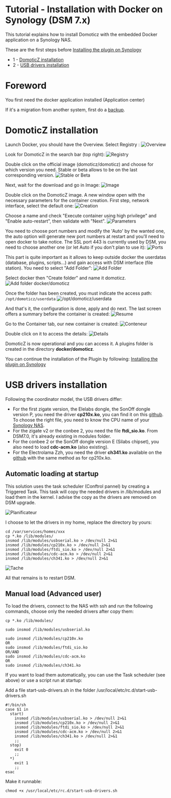 # Tutorial - Installation with Docker on Synology (DSM 7.x)

This tutorial explains how to install Domoticz with the embedded Docker application on a Synology NAS.

These are the first steps before [Installing the plugin on Synology](Plugin_Installation.md#3---installation-running-on-synology-nas)
* 1 - [DomoticZ installation](#DomoticZ-installation)
* 2 - [USB drivers installation](#USB-drivers-installation)

# Foreword
You first need the docker application installed (Application center)

If it's a migration from another system, first do a [backup](Plugin_Backup.md).


# DomoticZ installation

Launch Docker, you should have the Overview.
Select Registry :
![Overview](Images/EN_Synology_Docker_Install_Home.png)


Look for DomoticZ in the search bar (top right):
![Registry](Images/EN_Synology_Docker_Install_Registre_1.png)


Double click on the official image (domoticz/domoticz) and choose for which version you need. Stable or beta allows to be on the last corresponding version.
![Stable or Beta](Images/EN_Synology_Docker_Install_Registre_2.png)


Next, wait for the download and go in Image:
![Image](Images/EN_Synology_Docker_Install_Image.png)


Double click on the DomoticZ image. A new window open with the necessary parameters for the container creation. First step, network interface, select the default one:
![Creation](Images/EN_Synology_Docker_Install_Creation_Conteneur.png)

Choose a name and check "Execute container using high privilege" and "Enable auto-restart", then validate with "Next".
![Parameters](Images/EN_Synology_Docker_Install_Param_1.png)

You need to choose port numbers and modify the 'Auto' by the wanted one, the auto option will generate new port numbers at restart and you'll need to open docker to take notice.
The SSL port 443 is currently used by DSM, you need to choose another one (or let Auto if you don't plan to use it):
![Ports](Images/EN_Synology_Docker_Install_Ports.png)

This part is quite important as it allows to keep outside docker the userdatas (database, plugins, scripts...) and gain access with DSM interface (file station). You need to select "Add Folder":
![Add Folder](Images/EN_Synology_Docker_Install_Param_Volume_1.png)


Select docker then "Create folder" and name it domoticz.
![Add folder docker/domoticz](Images/EN_Synology_Docker_Install_Param_Volume_2.png)


Once the folder has been created, you must indicate the access path: `/opt/domoticz/userdata`
![/opt/domoticz/userdata](Images/EN_Synology_Docker_Install_Param_Volume_3.png)




And that's it, the configuration is done, apply and do next.
The last screen offers a summary before the container is created:
![Resume](Images/EN_Synology_Docker_Install_Conteneur_Resume.png)

Go to the Container tab, our new container is created:
![Conteneur](Images/EN_Synology_Docker_Install_Conteneur.png)


Double click on it to access the details:
![Details](Images/EN_Synology_Docker_Install_Conteneur_Details.png)


DomoticZ is now operational and you can access it.
A plugins folder is created in the directory __docker/domoticz__.


You can continue the installation of the Plugin by following:  [Installing the plugin on Synology](Plugin_Installation.md#3---installation-running-on-synology-nas)


# USB drivers installation
Following the coordinator model, the USB drivers differ:
* For the first zigate version, the Elelabs dongle, the SonOff dongle version P, you need the driver __cp210x.ko__, you can find it on this [github](https://github.com/robertklep/dsm7-usb-serial-drivers). To choose the right file, you need to know the CPU name of your [Synology NAS](https://kb.synology.com/fr-fr/DSM/tutorial/What_kind_of_CPU_does_my_NAS_have).
* For the zigate v2 or the conbee 2, you need the file __ftdi_sio.ko__. From DSM7.0, it's already existing in modules folder.
* For the conbee 2 or the SonOff dongle version E (Silabs chipset), you also need to load __cdc-acm.ko__ (also existing).
* For the Electrolama Zzh, you need the driver __ch341.ko__ available on the [github](https://github.com/robertklep/dsm7-usb-serial-drivers) with the same method as for cp210x.ko.

## Automatic loading at startup
This solution uses the task scheduler (Conftrol pannel) by creating a Triggered Task.
This task will copy the needed drivers in /lib/modules and load them in the kernel. I advise the copy as the drivers are removed on DSM upgrade.

![Planificateur](Images/EN_Synology_Docker_Install_Planificateur_1.png)

I choose to let the drivers in my home, replace the directory by yours:

```
cd /var/services/homes/xxx
cp *.ko /lib/modules/
insmod /lib/modules/usbserial.ko > /dev/null 2>&1
insmod /lib/modules/cp210x.ko > /dev/null 2>&1
insmod /lib/modules/ftdi_sio.ko > /dev/null 2>&1
insmod /lib/modules/cdc-acm.ko > /dev/null 2>&1
insmod /lib/modules/ch341.ko > /dev/null 2>&1
```

![Tache](Images/EN_Synology_Docker_Install_Tache.png)

All that remains is to restart DSM.


## Manual load (Advanced user)
To load the drivers, connect to the NAS with ssh and run the following commands, choose only the needed drivers after copy them:

```
cp *.ko /lib/modules/

sudo insmod /lib/modules/usbserial.ko

sudo insmod /lib/modules/cp210x.ko
OR
sudo insmod /lib/modules/ftdi_sio.ko
OR/AND
sudo insmod /lib/modules/cdc-acm.ko
OR
sudo insmod /lib/modules/ch341.ko
````

If you want to load them automatically, you can use the Task scheduler (see above) or use a script run at startup:

Add a file start-usb-drivers.sh in the folder /usr/local/etc/rc.d/start-usb-drivers.sh

```
#!/bin/sh
case $1 in
  start)
    insmod /lib/modules/usbserial.ko > /dev/null 2>&1
    insmod /lib/modules/cp210x.ko > /dev/null 2>&1
    insmod /lib/modules/ftdi_sio.ko > /dev/null 2>&1
    insmod /lib/modules/cdc-acm.ko > /dev/null 2>&1
    insmod /lib/modules/ch341.ko > /dev/null 2>&1
    ;;
  stop)
    exit 0
    ;;
  *)
    exit 1
    ;;
esac
```

Make it runnable:
```
chmod +x /usr/local/etc/rc.d/start-usb-drivers.sh
```
